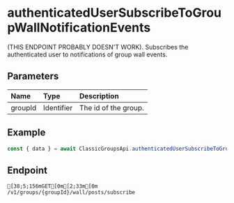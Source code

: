 
# authenticatedUserSubscribeToGroupWallNotificationEvents
(THIS ENDPOINT PROBABLY DOESN'T WORK). Subscribes the authenticated user to notifications of group wall events.


## Parameters
| Name    | Type       | Description          |
| :------ | :--------- | :------------------- |
| groupId | Identifier | The id of the group. |



## Example
```ts copy showLineNumbers
const { data } = await ClassicGroupsApi.authenticatedUserSubscribeToGroupWallNotificationEvents({ groupId: 5850082 }); 
```



## Endpoint
```ansi
[38;5;156mGET[0m[2;33m[0m /v1/groups/{groupId}/wall/posts/subscribe
```
  
